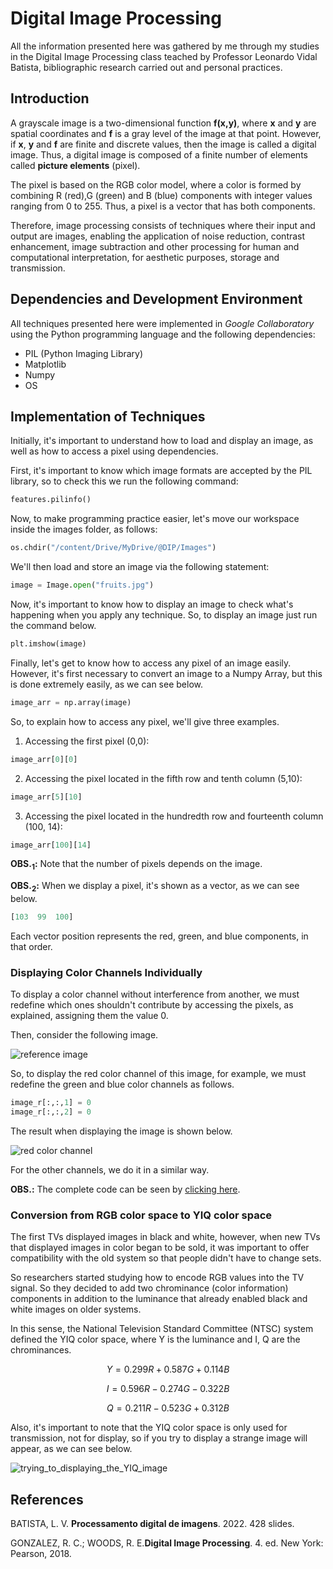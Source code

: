 # Digital Image Processing

All the information presented here was gathered by me through my studies in the Digital Image Processing class teached by Professor Leonardo Vidal Batista, bibliographic research carried out and personal practices.

## **Introduction**

A grayscale image is a two-dimensional function **f(x,y)**, where **x** and **y** are spatial coordinates and **f** is a gray level of the image at that point. However, if **x**, **y** and **f** are finite and discrete values, then the image is called a digital image. Thus, a digital image is composed of a finite number of elements called **picture elements** (pixel).

The pixel is based on the RGB color model, where a color is formed by combining R (red),G (green) and B (blue) components with integer values ranging from 0 to 255. Thus, a pixel is a vector that has both components.

Therefore, image processing consists of techniques where their input and output are images, enabling the application of noise reduction, contrast enhancement, image subtraction and other processing for human and computational interpretation, for aesthetic purposes, storage and transmission.

## **Dependencies and Development Environment**

All techniques presented here were implemented in *Google Collaboratory* using the Python programming language and the following dependencies:

- PIL (Python Imaging Library)
- Matplotlib
- Numpy
- OS

## **Implementation of Techniques**

Initially, it's important to understand how to load and display an image, as well as how to access a pixel using dependencies.

First, it's important to know which image formats are accepted by the PIL library, so to check this we run the following command:

```python
features.pilinfo()
```
 
Now, to make programming practice easier, let's move our workspace inside the images folder, as follows:

```python
os.chdir("/content/Drive/MyDrive/@DIP/Images")
```

We'll then load and store an image via the following statement:

```python
image = Image.open("fruits.jpg")
```

Now, it's important to know how to display an image to check what's happening when you apply any technique. So, to display an image just run the command below.

```python
plt.imshow(image)
```

Finally, let's get to know how to access any pixel of an image easily. However, it's first necessary to convert an image to a Numpy Array, but this is done extremely easily, as we can see below.

```python
image_arr = np.array(image)
```

So, to explain how to access any pixel, we'll give three examples.

1. Accessing the first pixel (0,0):

```python
image_arr[0][0]
```

2. Accessing the pixel located in the fifth row and tenth column (5,10):

```python
image_arr[5][10]
```

3. Accessing the pixel located in the hundredth row and fourteenth column (100, 14):

```python
image_arr[100][14]
```

**OBS.<sub>1</sub>:** Note that the number of pixels depends on the image.

**OBS.<sub>2</sub>:** When we display a pixel, it's shown as a vector, as we can see below.

```python
[103  99  100]
```

Each vector position represents the red, green, and blue components, in that order.

### **Displaying Color Channels Individually**

To display a color channel without interference from another, we must redefine which ones shouldn't contribute by accessing the pixels, as explained, assigning them the value 0.

Then, consider the following image.

![reference image](https://user-images.githubusercontent.com/53544629/215173991-21749a5d-2a18-4d09-aa83-c97582c922c3.png)

So, to display the red color channel of this image, for example, we must redefine the green and blue color channels as follows.

```python
image_r[:,:,1] = 0
image_r[:,:,2] = 0
```

The result when displaying the image is shown below.

![red color channel](https://user-images.githubusercontent.com/53544629/215169226-85022461-ca19-40b7-856a-ee73d13be8e6.png)

 For the other channels, we do it in a similar way.
 
 **OBS.:** The complete code can be seen by [clicking here](https://github.com/ryann-arruda/digital-image-processing/blob/master/digital_image_processing.ipynb).
 
 ### **Conversion from RGB color space to YIQ color space**
 
The first TVs displayed images in black and white, however, when new TVs that displayed images in color began to be sold, it was important to offer compatibility with the old system so that people didn't have to change sets.

So researchers started studying how to encode RGB values into the TV signal. So they decided to add two chrominance (color information) components in addition to the luminance that already enabled black and white images on older systems.

In this sense, the National Television Standard Committee (NTSC) system defined the YIQ color space, where Y is the luminance and I, Q are the chrominances.

$$ Y = 0.299R + 0.587G + 0.114B $$

$$ I = 0.596R - 0.274G - 0.322B $$

$$ Q = 0.211R - 0.523G + 0.312B $$

Also, it's important to note that the YIQ color space is only used for transmission, not for display, so if you try to display a strange image will appear, as we can see below.

![trying_to_displaying_the_YIQ_image](https://user-images.githubusercontent.com/53544629/219824622-6e35d939-76fd-4002-8d39-67f00a4cabb2.png)

## **References**

BATISTA, L. V. **Processamento digital de imagens**. 2022. 428 slides.

GONZALEZ, R. C.; WOODS, R. E.**Digital Image Processing**. 4. ed. New York: Pearson, 2018.
